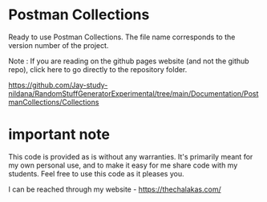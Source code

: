 # Postman Collections

Ready to use Postman Collections. The file name corresponds to the version number of the project.

Note : If you are reading on the github pages website (and not the github repo), click here to go directly to the repository folder.

https://github.com/Jay-study-nildana/RandomStuffGeneratorExperimental/tree/main/Documentation/PostmanCollections/Collections

# important note 

This code is provided as is without any warranties. It's primarily meant for my own personal use, and to make it easy for me share code with my students. Feel free to use this code as it pleases you.

I can be reached through my website - https://thechalakas.com/